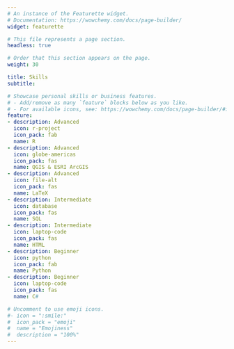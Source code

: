 ```yaml
---
# An instance of the Featurette widget.
# Documentation: https://wowchemy.com/docs/page-builder/
widget: featurette

# This file represents a page section.
headless: true

# Order that this section appears on the page.
weight: 30

title: Skills
subtitle:

# Showcase personal skills or business features.
# - Add/remove as many `feature` blocks below as you like.
# - For available icons, see: https://wowchemy.com/docs/page-builder/#icons
feature:
- description: Advanced
  icon: r-project
  icon_pack: fab
  name: R
- description: Advanced
  icon: globe-americas
  icon_pack: fas
  name: QGIS & ESRI ArcGIS
- description: Advanced
  icon: file-alt
  icon_pack: fas
  name: LaTeX
- description: Intermediate
  icon: database
  icon_pack: fas
  name: SQL
- description: Intermediate
  icon: laptop-code
  icon_pack: fas
  name: HTML
- description: Beginner
  icon: python
  icon_pack: fab
  name: Python
- description: Beginner
  icon: laptop-code
  icon_pack: fas
  name: C#

# Uncomment to use emoji icons.
#- icon = ":smile:"
#  icon_pack = "emoji"
#  name = "Emojiness"
#  description = "100%"
---
```

